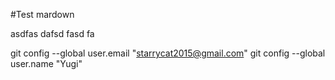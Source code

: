 #Test mardown 

asdfas dafsd fasd fa

git config --global user.email "starrycat2015@gmail.com"
git config --global user.name "Yugi"